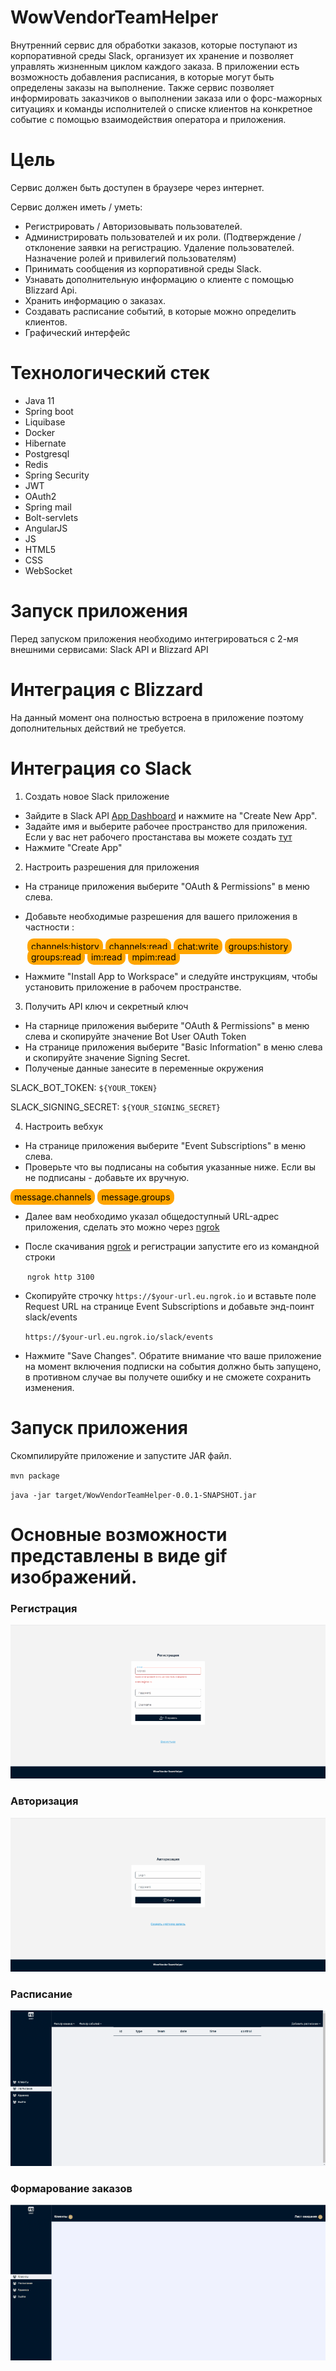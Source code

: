 WowVendorTeamHelper
=========================
Внутренний сервис для обработки заказов, которые поступают из корпоративной среды Slack, организует
их хранение и позволяет управлять жизненным циклом каждого заказа. В приложении есть возможность
добавления расписания, в которые могут быть определены заказы на выполнение. Также сервис позволяет
информировать заказчиков о выполнении заказа или о форс-мажорных ситуациях и команды исполнителей о
списке клиентов на конкретное событие с помощью взаимодействия оператора и приложения.

Цель
=========================
<p>Сервис должен быть доступен в браузере через интернет.
<p>Сервис должен иметь / уметь:

* Регистрировать / Авторизовывать пользователей.
* Администрировать пользователей и их роли. (Подтверждение / отклонение заявки на регистрацию. Удаление пользователей.
  Назначение ролей и привилегий пользователям)
* Принимать сообщения из корпоративной среды Slack.
* Узнавать дополнительную информацию о клиенте с помощью Blizzard Api.
* Хранить информацию о заказах.
* Создавать расписание событий, в которые можно определить клиентов.
* Графический интерфейс

Технологический стек
=========================

* Java 11
* Spring boot
* Liquibase
* Docker
* Hibernate
* Postgresql
* Redis
* Spring Security
* JWT
* OAuth2
* Spring mail
* Bolt-servlets
* AngularJS
* JS
* HTML5
* CSS
* WebSocket

Запуск приложения
=========================
<p>Перед запуском приложения необходимо интегрироваться с 2-мя внешними сервисами: Slack API и Blizzard API

Интеграция с Blizzard
==================
На данный момент она полностью встроена в приложение поэтому дополнительных действий не требуется.

Интеграция со Slack
=========================

1. Создать новое Slack приложение

- Зайдите в Slack API [App Dashboard](https://api.slack.com/) и нажмите на "Create New App".
- Задайте имя и выберите рабочее пространство для приложения. Если у вас нет рабочего простанстава вы можете создать
  [тут](https://slack.com/get-started#/createnew)
- Нажмите "Create App"

2. Настроить разрешения для приложения

- На странице приложения выберите "OAuth & Permissions" в меню слева.
- <p>Добавьте необходимые разрешения для вашего приложения в частности :

<div style="margin-left: 27px">
<span style="border-radius: 10px; background-color: #FFA500; color: black; padding: 4px 6px;">channels:history</span>
<span style="border-radius: 10px; background-color: #FFA500; color: black; padding: 4px 6px;">channels:read</span>
<span style="border-radius: 10px; background-color: #FFA500; color: black; padding: 4px 6px;">chat:write</span>
<span style="border-radius: 10px; background-color: #FFA500; color: black; padding: 4px 6px;">groups:history</span>
<span style="border-radius: 10px; background-color: #FFA500; color: black; padding: 4px 6px;">groups:read</span>
<span style="border-radius: 10px; background-color: #FFA500; color: black; padding: 4px 6px;">im:read</span>
<span style="border-radius: 10px; background-color: #FFA500; color: black; padding: 4px 6px;">mpim:read</span>
</div>

- Нажмите "Install App to Workspace" и следуйте инструкциям, чтобы установить приложение в рабочем пространстве.

3. Получить API ключ и секретный ключ

- На старнице приложения выберите "OAuth & Permissions" в меню слева и скопируйте значение Bot User OAuth Token
- На странице приложения выберите "Basic Information" в меню слева и скопируйте значение Signing Secret.
- Полученые данные занесите в переменные окружения

SLACK_BOT_TOKEN: `${YOUR_TOKEN}`

SLACK_SIGNING_SECRET: `${YOUR_SIGNING_SECRET}`


4. Настроить вебхук

- На странице приложения выберите "Event Subscriptions" в меню слева.
- Проверьте что вы подписаны на события указанные ниже. Если вы не подписаны - добавьте их вручную.


<span style="border-radius: 10px; background-color: #FFA500; color: black; padding: 4px 6px;">message.channels</span>
<span style="border-radius: 10px; background-color: #FFA500; color: black; padding: 4px 6px;">message.groups</span>


- Далее вам необходимо указал общедоступный URL-адрес приложения, сделать это можно
  через [ngrok](https://dashboard.ngrok.com/get-started/setup)

- После скачивания [ngrok](https://dashboard.ngrok.com/get-started/setup) и регистрации запустите его из командной
  строки

<div style="margin-left: 27px">

`ngrok http 3100`

</div>

- Скопируйте строчку `https://$your-url.eu.ngrok.io` и вставьте поле Request URL на странице Event Subscriptions и добавьте
  энд-поинт slack/events

  `https://$your-url.eu.ngrok.io/slack/events`

- Нажмите "Save Changes". Обратите внимание что ваше приложение на момент включения подписки на события должно быть 
 запущено, в противном случае вы получете ошибку и не сможете сохранить изменения.


Запуск приложения
====================
Скомпилируйте приложение и запустите JAR файл.

`mvn package`

`java -jar target/WowVendorTeamHelper-0.0.1-SNAPSHOT.jar`

Основные возможности представлены в виде gif изображений.
=============================
### Регистрация
![Авторизация](images/Регистрация.gif)
### Авторизация
![Авторизация](images/Авторизация.gif)
### Расписание 
![Авторизация](images/Расписание.gif)
### Формарование заказов
![Авторизация](images/Заказы.gif)